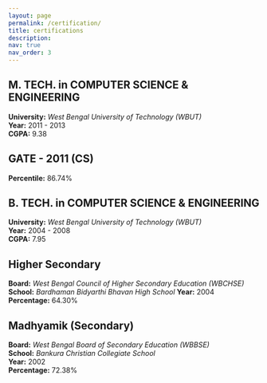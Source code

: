 ```yaml
---
layout: page
permalink: /certification/
title: certifications
description: 
nav: true
nav_order: 3
---
```

## M. TECH. in COMPUTER SCIENCE & ENGINEERING  
**University:** _West Bengal University of Technology (WBUT)_  
**Year:** 2011 - 2013  
**CGPA:** 9.38  

## GATE - 2011 (CS)
**Percentile:** 86.74%  

## B. TECH. in COMPUTER SCIENCE & ENGINEERING  
**University:** _West Bengal University of Technology (WBUT)_  
**Year:** 2004 - 2008  
**CGPA:** 7.95  

## Higher Secondary
**Board:** _West Bengal Council of Higher Secondary Education (WBCHSE)_  
**School:** _Bardhaman Bidyarthi Bhavan High School_
**Year:** 2004  
**Percentage:** 64.30%  

## Madhyamik (Secondary)  
**Board:** _West Bengal Board of Secondary Education (WBBSE)_  
**School:** _Bankura Christian Collegiate School_  
**Year:** 2002  
**Percentage:** 72.38% 